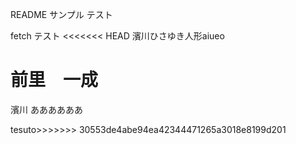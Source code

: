 README サンプル テスト

fetch テスト
<<<<<<< HEAD
濱川ひさゆき人形aiueo


前里　一成
=======
濱川
ああああああ


tesuto>>>>>>> 30553de4abe94ea42344471265a3018e8199d201
